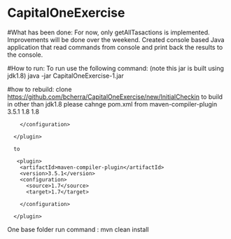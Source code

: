 # CapitalOneExercise

#What has been done:
For now, only getAllTasactions is implemented. Improvements will be done over the weekend.
Created console based Java application that read commands from console and print back the results to the console.


#How to run:
To run use the following command: (note this jar is built using jdk1.8)
java -jar CapitalOneExercise-1.jar 

#how to rebuild:
clone https://github.com/bcherra/CapitalOneExercise/new/InitialCheckin
to build in other than jdk1.8 please cahnge pom.xml
 from 
  <plugin>
        <artifactId>maven-compiler-plugin</artifactId>
        <version>3.5.1</version>
        <configuration>
          <source>1.8</source>
          <target>1.8</target>
          
        </configuration>
        
      </plugin>
      
      to
      
       <plugin>
        <artifactId>maven-compiler-plugin</artifactId>
        <version>3.5.1</version>
        <configuration>
          <source>1.7</source>
          <target>1.7</target>
          
        </configuration>
        
      </plugin>
One base folder run command : mvn clean install
